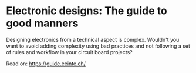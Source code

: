 # Electronic designs: The guide to good manners

Designing electronics from a technical aspect is complex. Wouldn't you want to avoid adding complexity using bad practices and not following a set of rules and workflow in your circuit board projects?

Read on: https://guide.eeinte.ch/